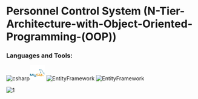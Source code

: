 # Personnel Control System (N-Tier-Architecture-with-Object-Oriented-Programming-(OOP))

<h3 align="left">Languages ​​and Tools:</h3>
<img src = "https://www.freeiconspng.com/uploads/c-logo-icon-18.png" alt = "csharp" width = "50" height = "50"/><img src = "https://raw.githubusercontent.com/devicons/devicon/master/icons/mysql/mysql-original-wordmark.svg" alt = "mysql" width = "40" height = "40"/>                  <img src = "https://pathowe.co.uk/wp-content/uploads/2017/09/efcf.png" alt = "EntityFramework" width = "60" height = "40"/>                                    <img src = "https://encrypted-tbn0.gstatic.com/images?q=tbn:ANd9GcRzEzqik2TghhfnePr0OJjm3OREW7SA3X5d6Jzi_mv23HIOYS91UCVjzMXGGfg1WalzSwU&usqp=CAU" alt = "EntityFramework" width = "60" height = "40"/> 


![1](https://github.com/ozcanbayram/N-Tier-Architecture-with-Object-Oriented-Programming--OOP-/assets/117665864/a832c367-4d8e-4e1c-b2f2-a17da47e8c79)
